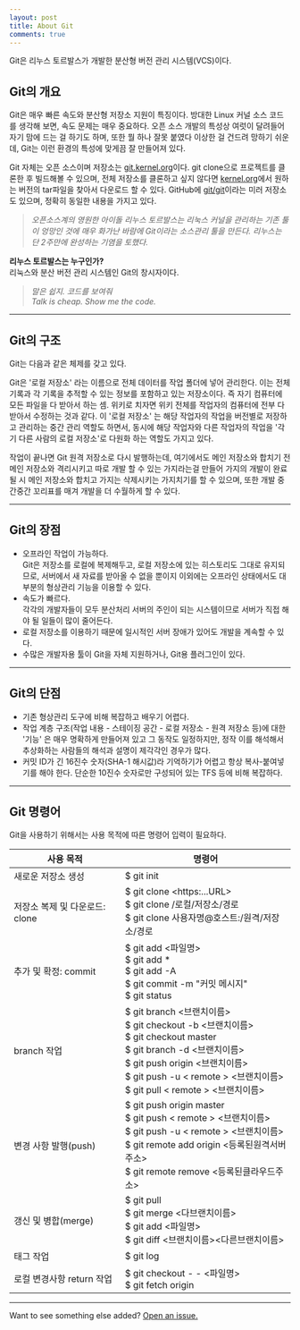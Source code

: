 ```yaml
---
layout: post
title: About Git
comments: true
---
```



<div class="message">
  Git은 리누스 토르발스가 개발한 분산형 버전 관리 시스템(VCS)이다.
</div>

## Git의 개요
Git은 매우 빠른 속도와 분산형 저장소 지원이 특징이다. 방대한 Linux 커널 소스 코드를 생각해 보면, 속도 문제는 매우 중요하다. 오픈 소스 개발의 특성상 여럿이 달려들어 자기 맘에 드는 걸 하기도 하며, 또한 뭘 하나 잘못 붙였다 이상한 걸 건드려 망하기 쉬운데, Git는 이런 환경의 특성에 맞게끔 잘 만들어져 있다.

Git 자체는 오픈 소스이며 저장소는 [git.kernel.org](https://git.kernel.org/pub/scm/git/git.git)이다. git clone으로 프로젝트를 클론한 후 빌드해볼 수 있으며, 전체 저장소를 클론하고 싶지 않다면 [kernel.org](https://mirrors.edge.kernel.org/pub/software/scm/git/)에서 원하는 버전의 tar파일을 찾아서 다운로드 할 수 있다. GitHub에 [git/git](https://github.com/git/git)이라는 미러 저장소도 있으며, 정확히 동일한 내용을 가지고 있다.

> *오픈소스계의 영원한 아이돌 리누스 토르발스는 리눅스 커널을 관리하는* *기존 툴이 엉망인 것에 매우 화가난 바람에 Git이라는 소스관리 툴을* *만든다. 리누스는 단  2주만에 완성하는 기염을 토했다.*

**리누스 토르발스는 누구인가?**  
리눅스와 분산 버전 관리 시스템인 Git의 창시자이다.

> *말은 쉽지. 코드를 보여줘*  
*Talk is cheap. Show me the code.*

-------------------
## Git의 구조

Git는 다음과 같은 체제를 갖고 있다.

Git은 '로컬 저장소' 라는 이름으로 전체 데이터를 작업 폴더에 넣어 관리한다. 이는 전체 기록과 각 기록을 추적할 수 있는 정보를 포함하고 있는 저장소이다. 즉 자기 컴퓨터에 모든 파일을 다 받아서 하는 셈. 위키로 치자면 위키 전체를 작업자의 컴퓨터에 전부 다 받아서 수정하는 것과 같다. 이 '로컬 저장소' 는 해당 작업자의 작업을 버전별로 저장하고 관리하는 중간 관리 역할도 하면서, 동시에 해당 작업자와 다른 작업자의 작업을 '각기 다른 사람의 로컬 저장소'로 다원화 하는 역할도 가지고 있다.

작업이 끝나면 Git 원격 저장소로 다시 발행하는데, 여기에서도 메인 저장소와 합치기 전 메인 저장소와 격리시키고 따로 개발 할 수 있는 가지라는걸 만들어 가지의 개발이 완료될 시 메인 저장소와 합치고 가지는 삭제시키는 가지치기를 할 수 있으며, 또한 개발 중간중간 꼬리표를 매겨 개발을 더 수월하게 할 수 있다.

-------------------
## Git의 장점

* 오프라인 작업이 가능하다.  
Git은 저장소를 로컬에 복제해두고, 로컬 저장소에 있는 히스토리도 그대로 유지되므로, 서버에서 새 자료를 받아올 수 없을 뿐이지 이외에는 오프라인 상태에서도 대부분의 형상관리 기능을 이용할 수 있다.
* 속도가 빠르다.  
각각의 개발자들이 모두 분산처리 서버의 주인이 되는 시스템이므로 서버가 직접 해야 될 일들이 많이 줄어든다.
* 로컬 저장소를 이용하기 때문에 일시적인 서버 장애가 있어도 개발을 계속할 수 있다. 
* 수많은 개발자용 툴이 Git을 자체 지원하거나, Git용 플러그인이 있다.

-------------------
## Git의 단점

* 기존 형상관리 도구에 비해 복잡하고 배우기 어렵다.
* 작업 계층 구조(작업 내용 - 스테이징 공간 - 로컬 저장소 - 원격 저장소 등)에 대한 '기능' 은 매우 명확하게 만들어져 있고 그 동작도 일정하지만, 정작 이를 해석해서 추상화하는 사람들의 해석과 설명이 제각각인 경우가 많다.
* 커밋 ID가 긴 16진수 숫자(SHA-1 해시값)라 기억하기가 어렵고 항상 복사-붙여넣기를 해야 한다. 단순한 10진수 숫자로만 구성되어 있는 TFS 등에 비해 복잡하다.

-------------------
## Git 명령어

Git을 사용하기 위해서는 사용 목적에 따른 명령어 입력이 필요하다.

|사용 목적|명령어|
|---|---|
|새로운 저장소 생성|$ git init|
|저장소 복제 및 다운로드: clone|$ git clone &#60;https:...URL&#62; <br> $ git clone /로컬/저장소/경로 <br> 	$ git clone 사용자명@호스트:/원격/저장소/경로|
|추가 및 확정: commit|$ git add <파일명> <br> $ git add * <br> 	$ git add -A <br> $ git commit -m "커밋 메시지" <br> 	$ git status|
|branch 작업|$ git branch <브랜치이름> <br> $ git checkout -b <브랜치이름> <br> 	$ git checkout master <br> $ git branch -d <브랜치이름> <br> 	$ git push origin <브랜치이름> <br> $ git push -u < remote > <브랜치이름> <br> 	$ git pull < remote > <브랜치이름>|
|변경 사항 발행(push)|$ git push origin master <br> 	$ git push < remote > <브랜치이름> <br> 	$ git push -u < remote > <브랜치이름> <br> 	$ git remote add origin <등록된원격서버주소> <br> 	$ git remote remove <등록된클라우드주소>|
|갱신 및 병합(merge)|$ git pull <br> 	$ git merge <다브랜치이름> <br> 	$ git add <파일명> <br> 	$ git diff <브랜치이름><다른브랜치이름>|
|태그 작업|	$ git log|
|로컬 변경사항 return 작업|$ git checkout - - <파일명> <br> 	$ git fetch origin|

-----

Want to see something else added? <a href="https://github.com/poole/poole/issues/new">Open an issue.</a>
